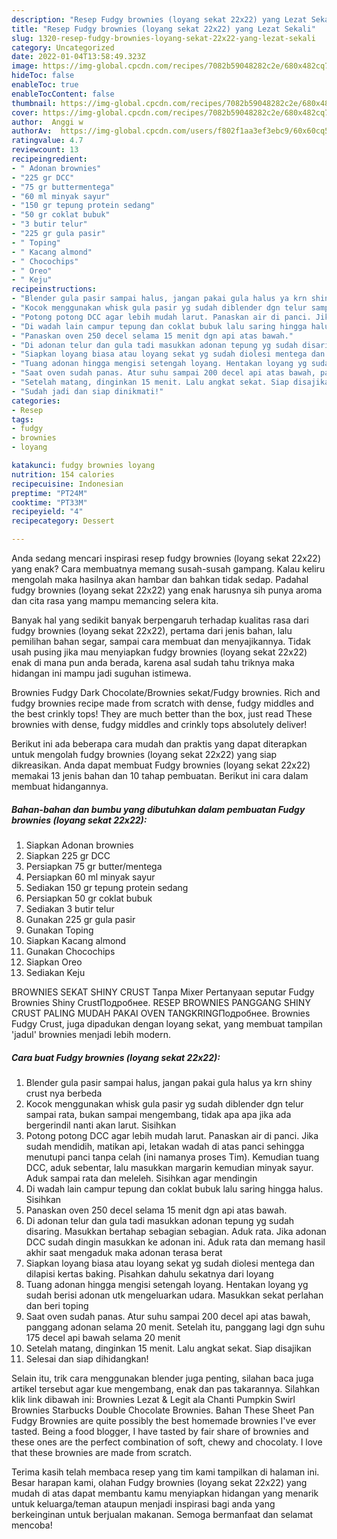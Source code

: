 ```yaml
---
description: "Resep Fudgy brownies (loyang sekat 22x22) yang Lezat Sekali"
title: "Resep Fudgy brownies (loyang sekat 22x22) yang Lezat Sekali"
slug: 1320-resep-fudgy-brownies-loyang-sekat-22x22-yang-lezat-sekali
category: Uncategorized
date: 2022-01-04T13:58:49.323Z
image: https://img-global.cpcdn.com/recipes/7082b59048282c2e/680x482cq70/fudgy-brownies-loyang-sekat-22x22-foto-resep-utama.jpg
hideToc: false
enableToc: true
enableTocContent: false
thumbnail: https://img-global.cpcdn.com/recipes/7082b59048282c2e/680x482cq70/fudgy-brownies-loyang-sekat-22x22-foto-resep-utama.jpg
cover: https://img-global.cpcdn.com/recipes/7082b59048282c2e/680x482cq70/fudgy-brownies-loyang-sekat-22x22-foto-resep-utama.jpg
author:  Anggi w
authorAv:  https://img-global.cpcdn.com/users/f802f1aa3ef3ebc9/60x60cq50/avatar.jpg
ratingvalue: 4.7
reviewcount: 13
recipeingredient:
- " Adonan brownies"
- "225 gr DCC"
- "75 gr buttermentega"
- "60 ml minyak sayur"
- "150 gr tepung protein sedang"
- "50 gr coklat bubuk"
- "3 butir telur"
- "225 gr gula pasir"
- " Toping"
- " Kacang almond"
- " Chocochips"
- " Oreo"
- " Keju"
recipeinstructions:
- "Blender gula pasir sampai halus, jangan pakai gula halus ya krn shiny crust nya berbeda"
- "Kocok menggunakan whisk gula pasir yg sudah diblender dgn telur sampai rata, bukan sampai mengembang, tidak apa apa jika ada bergerindil nanti akan larut. Sisihkan"
- "Potong potong DCC agar lebih mudah larut. Panaskan air di panci. Jika sudah mendidih, matikan api, letakan wadah di atas panci sehingga menutupi panci tanpa celah (ini namanya proses Tim). Kemudian tuang DCC, aduk sebentar, lalu masukkan margarin kemudian minyak sayur. Aduk sampai rata dan meleleh. Sisihkan agar mendingin"
- "Di wadah lain campur tepung dan coklat bubuk lalu saring hingga halus. Sisihkan"
- "Panaskan oven 250 decel selama 15 menit dgn api atas bawah."
- "Di adonan telur dan gula tadi masukkan adonan tepung yg sudah disaring. Masukkan bertahap sebagian sebagian. Aduk rata. Jika adonan DCC sudah dingin masukkan ke adonan ini. Aduk rata dan memang hasil akhir saat mengaduk maka adonan terasa berat"
- "Siapkan loyang biasa atau loyang sekat yg sudah diolesi mentega dan dilapisi kertas baking. Pisahkan dahulu sekatnya dari loyang"
- "Tuang adonan hingga mengisi setengah loyang. Hentakan loyang yg sudah berisi adonan utk mengeluarkan udara. Masukkan sekat perlahan dan beri toping"
- "Saat oven sudah panas. Atur suhu sampai 200 decel api atas bawah, panggang adonan selama 20 menit. Setelah itu, panggang lagi dgn suhu 175 decel api bawah selama 20 menit"
- "Setelah matang, dinginkan 15 menit. Lalu angkat sekat. Siap disajikan"
- "Sudah jadi dan siap dinikmati!"
categories:
- Resep
tags:
- fudgy
- brownies
- loyang

katakunci: fudgy brownies loyang 
nutrition: 154 calories
recipecuisine: Indonesian
preptime: "PT24M"
cooktime: "PT33M"
recipeyield: "4"
recipecategory: Dessert

---
```



Anda sedang mencari inspirasi resep fudgy brownies (loyang sekat 22x22) yang enak? Cara membuatnya memang susah-susah gampang. Kalau keliru mengolah maka hasilnya akan hambar dan bahkan tidak sedap. Padahal fudgy brownies (loyang sekat 22x22) yang enak harusnya sih punya aroma dan cita rasa yang mampu memancing selera kita.


Banyak hal yang sedikit banyak berpengaruh terhadap kualitas rasa dari fudgy brownies (loyang sekat 22x22), pertama dari jenis bahan, lalu pemilihan bahan segar, sampai cara membuat dan menyajikannya. Tidak usah pusing jika mau menyiapkan fudgy brownies (loyang sekat 22x22) enak di mana pun anda berada, karena asal sudah tahu triknya maka hidangan ini mampu jadi suguhan istimewa.

Brownies Fudgy Dark Chocolate/Brownies sekat/Fudgy brownies. Rich and fudgy brownies recipe made from scratch with dense, fudgy middles and the best crinkly tops! They are much better than the box, just read These brownies with dense, fudgy middles and crinkly tops absolutely deliver!


Berikut ini ada beberapa cara mudah dan praktis yang dapat diterapkan untuk mengolah fudgy brownies (loyang sekat 22x22) yang siap dikreasikan. Anda dapat membuat Fudgy brownies (loyang sekat 22x22) memakai 13 jenis bahan dan 10 tahap pembuatan. Berikut ini cara dalam membuat hidangannya.

<!--inarticleads1-->

##### Bahan-bahan dan bumbu yang dibutuhkan dalam pembuatan Fudgy brownies (loyang sekat 22x22):

1. Siapkan  Adonan brownies
1. Siapkan 225 gr DCC
1. Persiapkan 75 gr butter/mentega
1. Persiapkan 60 ml minyak sayur
1. Sediakan 150 gr tepung protein sedang
1. Persiapkan 50 gr coklat bubuk
1. Sediakan 3 butir telur
1. Gunakan 225 gr gula pasir
1. Gunakan  Toping
1. Siapkan  Kacang almond
1. Gunakan  Chocochips
1. Siapkan  Oreo
1. Sediakan  Keju


BROWNIES SEKAT SHINY CRUST Tanpa Mixer Pertanyaan seputar Fudgy Brownies Shiny CrustПодробнее. RESEP BROWNIES PANGGANG SHINY CRUST PALING MUDAH PAKAI OVEN TANGKRINGПодробнее. Brownies Fudgy Crust, juga dipadukan dengan loyang sekat, yang membuat tampilan &#39;jadul&#39; brownies menjadi lebih modern. 

<!--inarticleads2-->

##### Cara buat Fudgy brownies (loyang sekat 22x22):

1. Blender gula pasir sampai halus, jangan pakai gula halus ya krn shiny crust nya berbeda
1. Kocok menggunakan whisk gula pasir yg sudah diblender dgn telur sampai rata, bukan sampai mengembang, tidak apa apa jika ada bergerindil nanti akan larut. Sisihkan
1. Potong potong DCC agar lebih mudah larut. Panaskan air di panci. Jika sudah mendidih, matikan api, letakan wadah di atas panci sehingga menutupi panci tanpa celah (ini namanya proses Tim). Kemudian tuang DCC, aduk sebentar, lalu masukkan margarin kemudian minyak sayur. Aduk sampai rata dan meleleh. Sisihkan agar mendingin
1. Di wadah lain campur tepung dan coklat bubuk lalu saring hingga halus. Sisihkan
1. Panaskan oven 250 decel selama 15 menit dgn api atas bawah.
1. Di adonan telur dan gula tadi masukkan adonan tepung yg sudah disaring. Masukkan bertahap sebagian sebagian. Aduk rata. Jika adonan DCC sudah dingin masukkan ke adonan ini. Aduk rata dan memang hasil akhir saat mengaduk maka adonan terasa berat
1. Siapkan loyang biasa atau loyang sekat yg sudah diolesi mentega dan dilapisi kertas baking. Pisahkan dahulu sekatnya dari loyang
1. Tuang adonan hingga mengisi setengah loyang. Hentakan loyang yg sudah berisi adonan utk mengeluarkan udara. Masukkan sekat perlahan dan beri toping
1. Saat oven sudah panas. Atur suhu sampai 200 decel api atas bawah, panggang adonan selama 20 menit. Setelah itu, panggang lagi dgn suhu 175 decel api bawah selama 20 menit
1. Setelah matang, dinginkan 15 menit. Lalu angkat sekat. Siap disajikan
1. Selesai dan siap dihidangkan!

Selain itu, trik cara menggunakan blender juga penting, silahan baca juga artikel tersebut agar kue mengembang, enak dan pas takarannya. Silahkan klik link dibawah ini: Brownies Lezat &amp; Legit ala Chanti Pumpkin Swirl Brownies Starbucks Double Chocolate Brownies. Bahan These Sheet Pan Fudgy Brownies are quite possibly the best homemade brownies I&#39;ve ever tasted. Being a food blogger, I have tasted by fair share of brownies and these ones are the perfect combination of soft, chewy and chocolaty. I love that these brownies are made from scratch. 

Terima kasih telah membaca resep yang tim kami tampilkan di halaman ini. Besar harapan kami, olahan Fudgy brownies (loyang sekat 22x22) yang mudah di atas dapat membantu kamu menyiapkan hidangan yang menarik untuk keluarga/teman ataupun menjadi inspirasi bagi anda yang berkeinginan untuk berjualan makanan. Semoga bermanfaat dan selamat mencoba!
